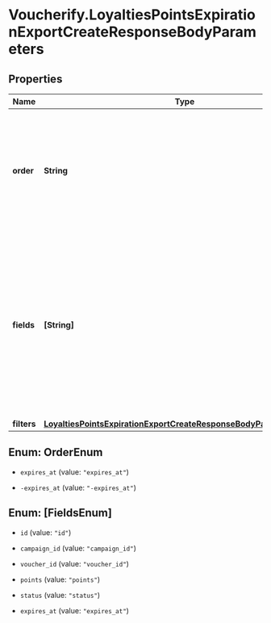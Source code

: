 # Voucherify.LoyaltiesPointsExpirationExportCreateResponseBodyParameters

## Properties

Name | Type | Description | Notes
------------ | ------------- | ------------- | -------------
**order** | **String** | How the export is filtered, where the dash &#x60;-&#x60; preceding a sorting option means sorting in a descending order. | [optional] 
**fields** | **[String]** | Array of strings containing the data that was exported. These fields define the headers in the CSV file.    The array can be a combination of any of the following available fields:    | **Field** | **Definition** | **Example Export** | |:---|:---|:---| | id | Loyalty points bucket ID. | lopb_Wl1o3EjJIHSNjvO5BDLy4z1n | | campaign_id | Campaign ID of the parent loyalty campaign. | camp_7s3uXI44aKfIk5IhmeOPr6ic | | voucher_id | Voucher ID of the parent loyalty card. | v_YLn0WVWXSXbUfDvxgrgUbtfJ3SQIY655 | | status | Status of the loyalty points bucket. | &#x60;ACTIVE&#x60; or &#x60;INACTIVE&#x60; | | expires_at | Timestamp in ISO 8601 format representing the date when the points expire. | 2022-06-30 | | points | Number of points. | 1000 | | [optional] 
**filters** | [**LoyaltiesPointsExpirationExportCreateResponseBodyParametersFilters**](LoyaltiesPointsExpirationExportCreateResponseBodyParametersFilters.md) |  | [optional] 



## Enum: OrderEnum


* `expires_at` (value: `"expires_at"`)

* `-expires_at` (value: `"-expires_at"`)





## Enum: [FieldsEnum]


* `id` (value: `"id"`)

* `campaign_id` (value: `"campaign_id"`)

* `voucher_id` (value: `"voucher_id"`)

* `points` (value: `"points"`)

* `status` (value: `"status"`)

* `expires_at` (value: `"expires_at"`)




